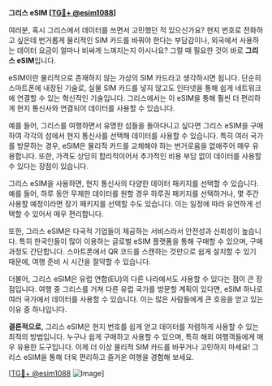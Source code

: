 **그리스 eSIM [[TG💪+ @esim1088](https://t.me/s/esim1088)]**

여러분, 혹시 그리스에서 데이터를 쓰면서 고민했던 적 있으신가요? 현지 번호로 전화하고 싶은데 번거롭게 물리적인 SIM 카드를 바꿔야 한다는 부담감이나, 외국에서 사용하는 데이터 요금이 얼마나 비싸게 느껴지는지 아시나요? 그럴 때 필요한 것이 바로 **그리스 eSIM**입니다. 

eSIM이란 물리적으로 존재하지 않는 가상의 SIM 카드라고 생각하시면 됩니다. 단순히 스마트폰에 내장된 기술로, 실물 SIM 카드를 넣지 않고도 인터넷을 통해 쉽게 네트워크에 연결할 수 있는 혁신적인 기술입니다. 그리스에서는 이 eSIM을 통해 훨씬 더 편리하게 현지 통신사와 연결되어 데이터를 사용할 수 있습니다.

예를 들어, 그리스를 여행하면서 유명한 섬들을 돌아다니고 싶다면 그리스 eSIM을 구매하여 각각의 섬에서 현지 통신사를 선택해 데이터를 사용할 수 있습니다. 특히 여러 국가를 방문하는 경우, eSIM은 물리적 카드를 교체해야 하는 번거로움을 없애주어 매우 유용합니다. 또한, 가격도 상당히 합리적이어서 추가적인 비용 부담 없이 데이터를 사용할 수 있다는 장점이 있습니다.

그리스 eSIM을 사용하면, 현지 통신사의 다양한 데이터 패키지를 선택할 수 있습니다. 예를 들어, 하루 동안 무제한 데이터를 원할 경우 하루권 패키지를 선택하거나, 몇 주간 사용할 예정이라면 장기 패키지를 선택할 수도 있습니다. 이는 일정에 따라 유연하게 선택할 수 있어서 매우 편리합니다.

또한, 그리스 eSIM은 다국적 기업들이 제공하는 서비스라서 안전성과 신뢰성이 높습니다. 특히 한국인들이 많이 이용하는 글로벌 eSIM 플랫폼을 통해 구매할 수 있으며, 구매 과정도 간단합니다. 스마트폰에서 QR 코드를 스캔하는 것만으로 쉽게 설치할 수 있기 때문에, 여행 준비 시 시간을 절약할 수 있습니다.

더불어, 그리스 eSIM은 유럽 연합(EU)의 다른 나라에서도 사용할 수 있다는 점이 큰 장점입니다. 여행 중 그리스를 거쳐 다른 유럽 국가를 방문할 계획이 있다면, eSIM 하나로 여러 국가에서 데이터를 사용할 수 있습니다. 이는 많은 사람들에게 큰 호응을 얻고 있는 이유 중 하나입니다.

**결론적으로**, 그리스 eSIM은 현지 번호를 쉽게 얻고 데이터를 저렴하게 사용할 수 있는 최적의 방법입니다. 누구나 쉽게 구매하고 사용할 수 있으며, 특히 해외 여행객들에게 매우 유용한 도구입니다. 이제 더 이상 물리적 SIM 카드를 바꾸거나 고민하지 마세요! 그리스 eSIM을 통해 더욱 편리하고 즐거운 여행을 경험해 보세요.

[[TG💪+ @esim1088](https://t.me/s/esim1088) ![Image](https://i.postimg.cc/Y0z9fWf4/image.png)]